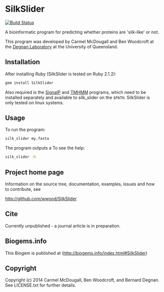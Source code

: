 # SilkSlider

[![Build Status](https://secure.travis-ci.org/wwood/bioruby-SilkSlider.png)](http://travis-ci.org/wwood/bioruby-SilkSlider)

A bioinformatic program for predicting whether proteins are 'silk-like' or not.

This program was developed by Carmel McDougall and Ben Woodcroft at the [Degnan Laboratory](http://www.biology.uq.edu.au/staff/bernie-degnan) at the University of Queensland.

## Installation

After installing Ruby (SilkSlider is tested on Ruby 2.1.2):
```sh
gem install SilkSlider
```

Also required is the [SignalP](http://www.cbs.dtu.dk/services/SignalP/) and [TMHMM](http://www.cbs.dtu.dk/services/TMHMM/) programs, which need to be installed separately and available to silk_slider on the `$PATH`. SilkSlider is only tested on linux systems.

## Usage

To run the program:
```sh
silk_slider my.fasta
```
The program outputs a 
To see the help:
```sh
silk_slider -h
```

## Project home page

Information on the source tree, documentation, examples, issues and
how to contribute, see

  http://github.com/wwood/SilkSlider

## Cite

Currently unpublished - a journal article is in preparation.

## Biogems.info

This Biogem is published at (http://biogems.info/index.html#SilkSlider)

## Copyright

Copyright (c) 2014 Carmel McDougall, Ben Woodcroft, and Bernard Degnan. See LICENSE.txt for further details.

